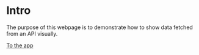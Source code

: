 # Intro

The purpose of this webpage is to demonstrate how to show data fetched from an API visually.

[To the app](https://github.com/Kennefofearf/covid-app/blob/master/public/index.html)
